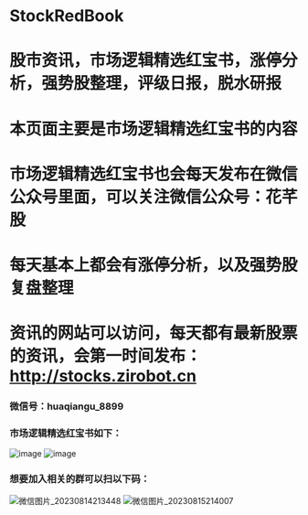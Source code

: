 # StockRedBook
# 股市资讯，市场逻辑精选红宝书，涨停分析，强势股整理，评级日报，脱水研报

# 本页面主要是市场逻辑精选红宝书的内容
# 市场逻辑精选红宝书也会每天发布在微信公众号里面，可以关注微信公众号：花芊股
# 每天基本上都会有涨停分析，以及强势股复盘整理
# 资讯的网站可以访问，每天都有最新股票的资讯，会第一时间发布：http://stocks.zirobot.cn

### 微信号：huaqiangu_8899

### 市场逻辑精选红宝书如下：
![image](https://github.com/LJ2860442351/StockRedBook/assets/31836769/54771833-a2de-4bf5-92bd-6095983ef515)
![image](https://github.com/LJ2860442351/StockRedBook/assets/31836769/ff75b6db-2c26-4d0a-acf8-19aa4b22591b)

### 想要加入相关的群可以扫以下码：
![微信图片_20230814213448](https://github.com/LJ2860442351/StockRedBook/assets/31836769/fae3b4d0-a6e6-4799-9f76-88ffac00b422)
![微信图片_20230815214007](https://github.com/LJ2860442351/StockRedBook/assets/31836769/fbdfa78d-e6ee-4b33-88df-3c0ac3cad3ed)

